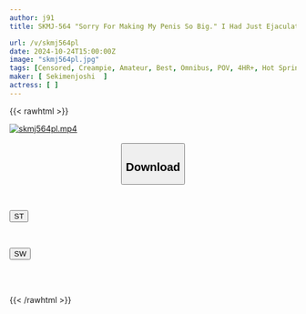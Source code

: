 ```yaml
---
author: j91
title: SKMJ-564 "Sorry For Making My Penis So Big." I Had Just Ejaculated, So I Thought It Wouldn't Be Hard Anymore, But When I Went Into The Open-air Bath With My Sex Friend, Her Body Was So Erotic That I Got A Full Erection! I Was Planning To Secretly Film It So That The Next Room Wouldn't Find Out, But I Ended Up Having Creampie Sex With Her Moaning All Over The Place...

url: /v/skmj564pl
date: 2024-10-24T15:00:00Z
image: "skmj564pl.jpg"
tags: [Censored, Creampie, Amateur, Best, Omnibus, POV, 4HR+, Hot Spring	]
maker: [ Sekimenjoshi  ]
actress: [ ]
---
```



{{< rawhtml >}}

<div class="video" data-videoid="K4G1PywGLMFgXB">
    <a href="javascript:;">
        <img src="/v/skmj564pl/skmj564pl.jpg" width="WIDTH" height="HEIGHT" alt="skmj564pl.mp4" loading="lazy">
    </a>
</div>

<script type="text/javascript" src="https://j91.asia/asset/on-demand-st.js"></script>

<br>
  <link rel="stylesheet" href="https://j91.asia/asset/bs5.css">
  
  <center>
  <button class="btn btn-primary" type="button" data-bs-toggle="collapse" data-bs-target=".multi-collapse" aria-expanded="false" aria-controls="multiCollapseExample1 multiCollapseExample2"><h2>Download</h2></button></center>
</p>
<div class="row">
  <div class="col">
    <div class="collapse multi-collapse" id="multiCollapseExample1">
      <div class="card card-body">
	      	      <br>
<div class="buttons">  
<p><a href="/v/skmj564pl/st.html" target="_blank"><button class="btn-hover color-3"><i class="fa fa-download"></i> ST</button></a></p></div>
    </div>
  </div>
</div>
  <div class="col">
    <div class="collapse multi-collapse" id="multiCollapseExample2">
      <div class="card card-body">
	      <br>
<div class="buttons">
<p><a href="/v/skmj564pl/sw.html" target="_blank"><button class="btn-hover color-2"><i class="fa fa-download"></i> SW</button></a></p></div>
<br><br>
      </div>
    </div>
  </div>
</div>

{{< /rawhtml >}}